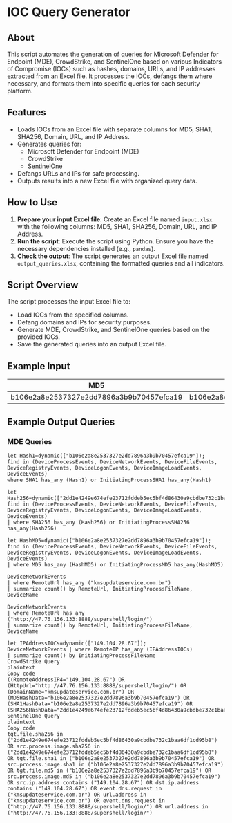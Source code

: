 # IOC Query Generator

## About
This script automates the generation of queries for Microsoft Defender for Endpoint (MDE), CrowdStrike, and SentinelOne based on various Indicators of Compromise (IOCs) such as hashes, domains, URLs, and IP addresses extracted from an Excel file. It processes the IOCs, defangs them where necessary, and formats them into specific queries for each security platform.

## Features
- Loads IOCs from an Excel file with separate columns for MD5, SHA1, SHA256, Domain, URL, and IP Address.
- Generates queries for:
  - Microsoft Defender for Endpoint (MDE)
  - CrowdStrike
  - SentinelOne
- Defangs URLs and IPs for safe processing.
- Outputs results into a new Excel file with organized query data.

## How to Use
1. **Prepare your input Excel file**: Create an Excel file named `input.xlsx` with the following columns: MD5, SHA1, SHA256, Domain, URL, and IP Address.
2. **Run the script**: Execute the script using Python. Ensure you have the necessary dependencies installed (e.g., `pandas`).
3. **Check the output**: The script generates an output Excel file named `output_queries.xlsx`, containing the formatted queries and all indicators.

## Script Overview
The script processes the input Excel file to:
- Load IOCs from the specified columns.
- Defang domains and IPs for security purposes.
- Generate MDE, CrowdStrike, and SentinelOne queries based on the provided IOCs.
- Save the generated queries into an output Excel file.

## Example Input
| MD5                                      | SHA1                                     | SHA256                                                           | Domain                  | URL                                         | IP Address    |
|------------------------------------------|------------------------------------------|------------------------------------------------------------------|-------------------------|---------------------------------------------|---------------|
| b106e2a8e2537327e2dd7896a3b9b70457efca19 | b106e2a8e2537327e2dd7896a3b9b70457efca19 | 2dd1e4249e674efe23712fddeb5ec5bf4d86430a9cbdbe732c1baa6df1cd95b8 | kmsupdateservice.com.br | http://47.76.156.133:8888/supershell/login/ | 149.104.28.67 |

## Example Output Queries

### MDE Queries
```plaintext
let Hash1=dynamic(["b106e2a8e2537327e2dd7896a3b9b70457efca19"]);
find in (DeviceProcessEvents, DeviceNetworkEvents, DeviceFileEvents, DeviceRegistryEvents, DeviceLogonEvents, DeviceImageLoadEvents, DeviceEvents)
where SHA1 has_any (Hash1) or InitiatingProcessSHA1 has_any(Hash1)

let Hash256=dynamic(["2dd1e4249e674efe23712fddeb5ec5bf4d86430a9cbdbe732c1baa6df1cd95b8"]);
find in (DeviceProcessEvents, DeviceNetworkEvents, DeviceFileEvents, DeviceRegistryEvents, DeviceLogonEvents, DeviceImageLoadEvents, DeviceEvents)
| where SHA256 has_any (Hash256) or InitiatingProcessSHA256 has_any(Hash256)

let HashMD5=dynamic(["b106e2a8e2537327e2dd7896a3b9b70457efca19"]);
find in (DeviceProcessEvents, DeviceNetworkEvents, DeviceFileEvents, DeviceRegistryEvents, DeviceLogonEvents, DeviceImageLoadEvents, DeviceEvents)
| where MD5 has_any (HashMD5) or InitiatingProcessMD5 has_any(HashMD5)

DeviceNetworkEvents
| where RemoteUrl has_any ("kmsupdateservice.com.br")
| summarize count() by RemoteUrl, InitiatingProcessFileName, DeviceName

DeviceNetworkEvents
| where RemoteUrl has_any ("http://47.76.156.133:8888/supershell/login/")
| summarize count() by RemoteUrl, InitiatingProcessFileName, DeviceName

let IPAddressIOCs=dynamic(["149.104.28.67"]);
DeviceNetworkEvents | where RemoteIP has_any (IPAddressIOCs)
| summarize count() by InitiatingProcessFileName
CrowdStrike Query
plaintext
Copy code
((RemoteAddressIP4="149.104.28.67") OR (HttpUrl="http://47.76.156.133:8888/supershell/login/") OR (DomainName="kmsupdateservice.com.br") OR (MD5HashData="b106e2a8e2537327e2dd7896a3b9b70457efca19") OR (SHA1HashData="b106e2a8e2537327e2dd7896a3b9b70457efca19") OR (SHA256HashData="2dd1e4249e674efe23712fddeb5ec5bf4d86430a9cbdbe732c1baa6df1cd95b8"))
SentinelOne Query
plaintext
Copy code
tgt.file.sha256 in ("2dd1e4249e674efe23712fddeb5ec5bf4d86430a9cbdbe732c1baa6df1cd95b8") OR src.process.image.sha256 in ("2dd1e4249e674efe23712fddeb5ec5bf4d86430a9cbdbe732c1baa6df1cd95b8") OR tgt.file.sha1 in ("b106e2a8e2537327e2dd7896a3b9b70457efca19") OR src.process.image.sha1 in ("b106e2a8e2537327e2dd7896a3b9b70457efca19") OR tgt.file.md5 in ("b106e2a8e2537327e2dd7896a3b9b70457efca19") OR src.process.image.md5 in ("b106e2a8e2537327e2dd7896a3b9b70457efca19") OR src.ip.address contains ("149.104.28.67") OR dst.ip.address contains ("149.104.28.67") OR event.dns.request in ("kmsupdateservice.com.br") OR url.address in ("kmsupdateservice.com.br") OR event.dns.request in ("http://47.76.156.133:8888/supershell/login/") OR url.address in ("http://47.76.156.133:8888/supershell/login/")
